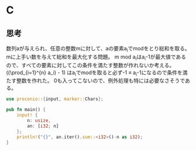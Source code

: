# C
## 思考
数列aが与えられ、任意の整数mに対して、aの要素a<sub>i</sub>でmodをとり総和を取る。
mに上手い数を与えて総和を最大化する問題。
m mod a<sub>i</sub>はa<sub>i</sub>-1が最大値であるので、すべての要素に対してこの条件を満たす整数が作れないか考える。
\((\prod_{i=1}^{n} a_i) - 1\)
はa<sub>i</sub>でmodを取ると必ず-1 ≡ a<sub>i</sub>-1になるので条件を満たす整数を作れた。
0も入ってこないので、例外処理も特には必要なさそうである。
```rust
use proconio::{input, marker::Chars};

pub fn main() {
    input! {
        n: usize,
        an: [i32; n]
    };
    println!("{}", an.iter().sum::<i32>()-n as i32);
}
```